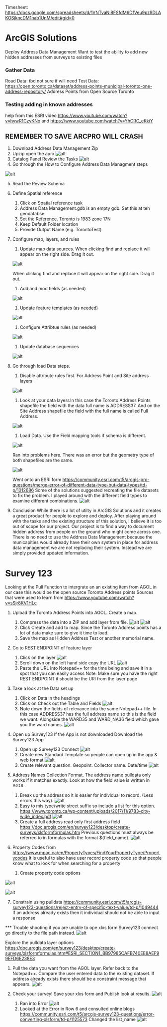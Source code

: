 Timesheet: https://docs.google.com/spreadsheets/d/1VNTvaNi8FSfdM6DfVeu9pz9DLAKOSjkncDM1nab1UnM/edit#gid=0

# ArcGIS Solutions 
Deploy Address Data Management 
Want to test the ability to add new hidden addresses from surveys to existing files

### Gather Data
Road Data: tbd not sure if will need
Test Data: https://open.toronto.ca/dataset/address-points-municipal-toronto-one-address-repository/
Address Points from Open Source Toronto 

### Testing adding in known addresses 
help from this ESRI video https://www.youtube.com/watch?v=hywR1CzyKNo and https://www.youtube.com/watch?v=YhCRC_eKkiY
## REMEMBER TO SAVE ARCPRO WILL CRASH 

1. Download Address Data Management Zip 
2. Upzip open the aprx
![alt](https://github.com/MengjieDai7/GEOM99Logs/blob/main/Pictures/S1.png)
3. Catalog Panel Review the Tasks
![alt](https://github.com/MengjieDai7/GEOM99Logs/blob/main/Pictures/S2.png)
4. Go through the How to Configure Address Data Managment steps
   
![alt](https://github.com/MengjieDai7/GEOM99Logs/blob/main/Pictures/S2.5.png)

5. Read the Review Schema
6. Define Spatial reference
   1. Click on Spatial reference task
   1. Address Data Management.gdb is an empty gdb. Set this at teh geodatabse
   1. Set the Reference. Toronto is 1983 zone 17N
   1. Keep Default Folder location
   1. Provide Output Name (e.g. TorontoTest)
7. Configure map, layers, and rules
   
   1. Update map data sources. When clicking find and replace it will appear on the right side. Drag it out.

   ![alt](https://github.com/MengjieDai7/GEOM99Logs/blob/main/Pictures/S2.6.png)

   When clicking find and replace it will appear on the right side. Drag it out.

   1. Add and mod fields (as needed)

   ![alt](https://github.com/MengjieDai7/GEOM99Logs/blob/main/Pictures/S2.7.png)

   1. Update feature templates (as needed)

   ![alt](https://github.com/MengjieDai7/GEOM99Logs/blob/main/Pictures/S2.8.png) 

   1. Configure Attribtue rules (as needed)

   ![alt](https://github.com/MengjieDai7/GEOM99Logs/blob/main/Pictures/S2.9.png)

   1. Update database sequences

   ![alt](https://github.com/MengjieDai7/GEOM99Logs/blob/main/Pictures/S2.91.png)

8. Go through load Data steps.
   1. Disable attribute rules first. For Address Point and Site address layers
   
   ![alt](https://github.com/MengjieDai7/GEOM99Logs/blob/main/Pictures/S3.png)
   1. Look at your data layesr.In this case the Toronto Address Points shapefile the field with the data full name is ADDRESS37. And on the Site Address shapefile the field with the full name is called Full Address. 
      
   ![alt](https://github.com/MengjieDai7/GEOM99Logs/blob/main/Pictures/S4.png)
   1. Load Data.  Use the Field mapping tools if schema is different.
  
   ![alt](https://github.com/MengjieDai7/GEOM99Logs/blob/main/Pictures/S5.png)

   Ran into problems here. There was an error but the geometry type of both shapefiles are the same. 
     
   ![alt](https://github.com/MengjieDai7/GEOM99Logs/blob/main/Pictures/S6.png)

   Went onto an ESRI form https://community.esri.com/t5/arcgis-pro-questions/merge-error-of-different-data-type-but-data-types/td-p/1012686
   Some of the solutions suggested recreating the file datasets to fix the problem. I played around with the different field types to examine different 
   combinations. 
   ![alt](https://github.com/MengjieDai7/GEOM99Logs/blob/main/Pictures/S7.png)

9. Conclusion
While there is a lot of utilty in ArcGIS Solutions and it creates a great product for people to explore and deploy. After playing around with the tasks and the existing structure of this solution, I believe it is too out of scope for our project. Our project is to find a way to document hidden address from people on the ground who might come across one. There is no need to use the Address Data Management because the municapities would already have their own system in place for address data management we are not replacing their system. Instead we are simply provided updated information.


# Survey 123
Looking at the Pull Function to intergrate an an existing item from AGOL in our case this would be the open source Toronto Address points
Sources that were used to learn from https://www.youtube.com/watch?v=sSjr8KV1HLc

1. Upload the Toronto Address Points into AGOL. Create a map.
   1.  Compress the data into a ZIP and add layer from file. 
 ![alt](https://github.com/MengjieDai7/GEOM99Logs/blob/main/Pictures/S8.png)
 ![alt](https://github.com/MengjieDai7/GEOM99Logs/blob/main/Pictures/S9.png)
   1. Click Create and add to map. Since the Toronto Address points has a lot of data make sure to give it time to load.
   1. Save the map as Hidden Address Test or another memorial name.

2. Go to REST ENDPOINT of feature layer
   1. Click on the layer
 ![alt](https://github.com/MengjieDai7/GEOM99Logs/blob/main/Pictures/S10.png)
   1. Scroll down on the left hand side copy the URL 
 ![alt](https://github.com/MengjieDai7/GEOM99Logs/blob/main/Pictures/S11.png)
   1. Paste the URL into Notepad++ for the time being and save it in a spot that you can easily access
Note: Make sure you have the right REST ENDPOINT it should be the URl from the layer page

3. Take a look at the Data set up
   1. Click on Data in the headings
   1. Click on Check out the Table and Fields
   ![alt](https://github.com/MengjieDai7/GEOM99Logs/blob/main/Pictures/S12.png)
   1. Note down the fields of relevance into the same Notepad++ file. In this case ADDRESS37 has the full address name so this is the field we want. Alongside the WARD35 and WARD_NA36 field which gave you the ward names.
   ![alt](https://github.com/MengjieDai7/GEOM99Logs/blob/main/Pictures/S13.png)

4. Open up Survey123
If the App is not downloaded Download the Survey123 App
   1. Open up Survey123 Connect
  ![alt](https://github.com/MengjieDai7/GEOM99Logs/blob/main/Pictures/S14.png)
   1. Create new Standard Template so people can open up in the app & web format
![alt](https://github.com/MengjieDai7/GEOM99Logs/blob/main/Pictures/S15.png)
   1. Create relevant question. Geopoint. Collector name. Date/time
 ![alt](https://github.com/MengjieDai7/GEOM99Logs/blob/main/Pictures/S16.png)

5. Address Names Collection Format. The address name pulldata only works if it matches exactly. Look at how the field value is written in AGOL.
   1. Break up the address so it is easier for individual to record. (Less errors this way).
![alt](https://github.com/MengjieDai7/GEOM99Logs/blob/main/Pictures/S22.png)
   1. Easy to mis type/write street suffix so include a list for this option. https://www.toronto.ca/wp-content/uploads/2017/11/9783-city-wide_index.pdf
![alt](https://github.com/MengjieDai7/GEOM99Logs/blob/main/Pictures/S23.png)
   1. Create a full address read only first address field https://doc.arcgis.com/en/survey123/desktop/create-surveys/xlsformformulas.htm
   Previous questions must always be referred to in formulas with the format ${field_name}.
![alt](https://github.com/MengjieDai7/GEOM99Logs/blob/main/Pictures/S24.png)

7. Property Codes from https://www.mpac.ca/en/PropertyTypes/FindYourPropertyType/Propertycodes
It is useful to also have user record property code so that people know what to look for when searching for a property
   1. Create property code options
   
  ![alt](https://github.com/MengjieDai7/GEOM99Logs/blob/main/Pictures/S19.png)
  
  ![alt](https://github.com/MengjieDai7/GEOM99Logs/blob/main/Pictures/S20.png)


7. Constrain using pulldata https://community.esri.com/t5/arcgis-survey123-questions/reject-entry-of-specific-text-value/td-p/1049444
If an address already exists then it individual should not be able to input a response

*** Trouble shooting if you are unable to ope xlxs form Survey123 connect go directly to the file path instead. 
  ![alt](https://github.com/MengjieDai7/GEOM99Logs/blob/main/Pictures/S21.png)

Explore the pulldata layer options https://doc.arcgis.com/en/survey123/desktop/create-surveys/xlsformformulas.htm#ESRI_SECTION1_BB97985CAFB740EE8AEF99EFD6E238E3
   1. Pull the data you want from the AGOL layer. Refer back to the Notepad++. Compare the user entered data to the existing dataset. If address already exists there should be a constraint message that appears. 
  ![alt](https://github.com/MengjieDai7/GEOM99Logs/blob/main/Pictures/S25.png)

8. Check your survey! Save your xlxs form and Publish look at results. 
  ![alt](https://github.com/MengjieDai7/GEOM99Logs/blob/main/Pictures/S26.png)
   1. Ran into Error 
![alt](https://github.com/MengjieDai7/GEOM99Logs/blob/main/Pictures/S27.png)
   1. Looked at the Error in Row 6 and consulted online blogs https://community.esri.com/t5/arcgis-survey123-questions/error-converting-xlsform/td-p/1125573
Changed the list_name
![alt](https://github.com/MengjieDai7/GEOM99Logs/blob/main/Pictures/S28.png)
